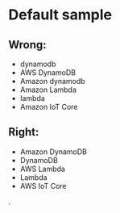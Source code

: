 # Default sample

## Wrong:

  * dynamodb
  * AWS DynamoDB
  * Amazon dynamodb
  * Amazon Lambda
  * lambda
  * Amazon IoT Core

## Right:

  * Amazon DynamoDB
  * DynamoDB
  * AWS Lambda
  * Lambda
  * AWS IoT Core

.
